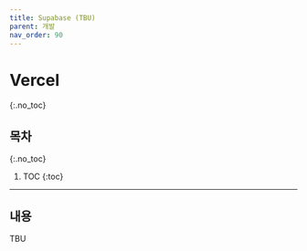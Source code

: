 ```yaml
---
title: Supabase (TBU)
parent: 개발
nav_order: 90
---
```


# Vercel
{:.no_toc}

## 목차
{:.no_toc}

1. TOC
{:toc}

--- 

## 내용

TBU
